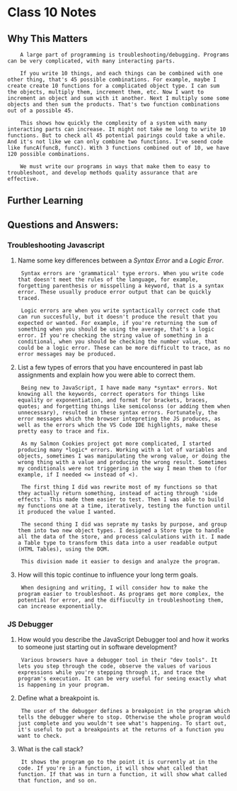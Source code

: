 # Class 10 Notes

## Why This Matters

        A large part of programming is troubleshooting/debugging. Programs can be very complicated, with many interacting parts. 
        
        If you write 10 things, and each things can be combined with one other thing, that's 45 possible combinations. For example, maybe I create create 10 functions for a complicated object type. I can sum the objects, multiply them, increment them, etc. Now I want to increment an object and sum with it another. Next I multiply some some objects and then sum the products. That's two function combinations out of a possible 45.

        This shows how quickly the complexity of a system with many interacting parts can increase. It might not take me long to write 10 functions. But to check all 45 potential pairings could take a while. And it's not like we can only combine two functions. I've seend code like funcA(funcB, funcC). With 3 functions combined out of 10, we have 120 possible combinations. 

        We must write our programs in ways that make them to easy to troubleshoot, and develop methods quality assurance that are effective.

## Further Learning

## Questions and Answers:

### Troubleshooting Javascript
1. Name some key differences between a *Syntax Error* and a *Logic Error*.
        
        Syntax errors are 'grammatical' type errors. When you write code that doesn't meet the rules of the language, for example, forgetting parenthesis or misspelling a keyword, that is a syntax error. These usually produce error output that can be quickly traced.

        Logic errors are when you write syntactically correct code that can run succesfully, but it doesn't produce the result that you expected or wanted. For example, if you're returning the sum of something when you should be using the average, that's a logic error. If you're checking the string value of something in a conditional, when you should be checking the number value, that could be a logic error. These can be more difficult to trace, as no error messages may be produced. 

2. List a few types of errors that you have encountered in past lab assignments and explain how you were able to correct them.

        Being new to JavaScript, I have made many *syntax* errors. Not knowing all the keywords, correct operators for things like equality or exponentiation, and format for brackets, braces, quotes; and forgetting things like semicolonss (or adding them when unnecessary), resulted in these syntax errors. Fortunately, the error messages which the browser intepreting the JS produces, as well as the errors which the VS Code IDE highlights, make these pretty easy to trace and fix.

        As my Salmon Cookies project got more complicated, I started producing many *logic* errors. Working with a lot of variables and objects, sometimes I was manipulating the wrong value, or doing the wrong thing with a value and producing the wrong result. Sometimes my conditionals were not triggering in the way I mean them to (for example, if I needed <= instead of <). 

        The first thing I did was rewrite most of my functions so that they actually return something, instead of acting through 'side effects'. This made them easier to test. Then I was able to build my functions one at a time, iteratively, testing the function until it produced the value I wanted.

        The second thing I did was seprate my tasks by purpose, and group them into two new object types. I designed a Store type to handle all the data of the store, and process calculations with it. I made a Table type to transform this data into a user readable output (HTML Tables), using the DOM.

        This division made it easier to design and analyze the program.
        
3. How will this topic continue to influence your long term goals.

        When designing and writing, I will consider how to make the program easier to troubleshoot. As programs get more complex, the potential for error, and the diffiuculty in troubleshooting them, can increase exponentially.
        
### JS Debugger
1. How would you describe the JavaScript Debugger tool and how it works to someone just starting out in software development?
        
        Various browsers have a debugger tool in their "dev tools". It lets you step through the code, observe the values of various expressions while you're stepping through it, and trace the program's execution. It can be very useful for seeing exactly what is happening in your program.     

2. Define what a breakpoint is.
        
        The user of the debugger defines a breakpoint in the program which tells the debugger where to stop. Otherwise the whole program would just complete and you wouldn't see what's happening. To start out, it's useful to put a breakpoints at the returns of a function you want to check.

3. What is the call stack?
        
        It shows the program go to the point it is currently at in the code. If you're in a function, it will show what called that function. If that was in turn a function, it will show what called that function, and so on. 